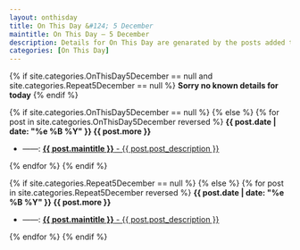 ```yaml
---
layout: onthisday
title: On This Day &#124; 5 December
maintitle: On This Day — 5 December
description: Details for On This Day are genarated by the posts added to the website so the content is subject to changes/updates over time.
categories: [On This Day]
---
```


{% if site.categories.OnThisDay5December == null and site.categories.Repeat5December == null %}
<strong>Sorry no known details for today</strong>
{% endif %}

{% if site.categories.OnThisDay5December == null %}
{% else %}
{% for post in site.categories.OnThisDay5December reversed %}
<strong>{{ post.date | date: "%e %B %Y" }} {{ post.more }}</strong>
<ul>
<li> ——: <a href="{{ post.url }}"><strong>{{ post.maintitle }}</strong> - {{ post.post_description }}</a></li>
</ul>
{% endfor %}
{% endif %}

{% if site.categories.Repeat5December == null %}
{% else %}
{% for post in site.categories.Repeat5December reversed %}
<strong>{{ post.date | date: "%e %B %Y" }} {{ post.more }}</strong>
<ul>
<li> ——: <a href="{{ post.url }}"><strong>{{ post.maintitle }}</strong> - {{ post.post_description }}</a></li>
</ul>
{% endfor %}
{% endif %}
